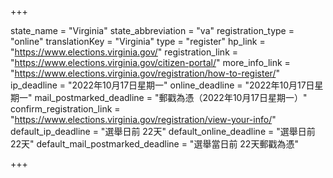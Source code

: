 +++

state_name = "Virginia"
state_abbreviation = "va"
registration_type = "online"
translationKey = "Virginia"
type = "register"
hp_link = "https://www.elections.virginia.gov/"
registration_link = "https://www.elections.virginia.gov/citizen-portal/"
more_info_link = "https://www.elections.virginia.gov/registration/how-to-register/"
ip_deadline = "2022年10月17日星期一"
online_deadline = "2022年10月17日星期一"
mail_postmarked_deadline = "郵戳為憑（2022年10月17日星期一）"
confirm_registration_link = "https://www.elections.virginia.gov/registration/view-your-info/"
default_ip_deadline = "選舉日前 22天"
default_online_deadline = "選舉日前 22天"
default_mail_postmarked_deadline = "選舉當日前 22天郵戳為憑"

+++